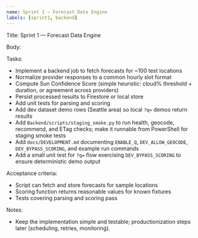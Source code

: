 ```yaml
---
name: Sprint 1 — Forecast Data Engine
labels: [sprint1, backend]
---
```


Title: Sprint 1 — Forecast Data Engine

Body:

Tasks:
- Implement a backend job to fetch forecasts for ~100 test locations
- Normalize provider responses to a common hourly slot format
- Compute Sun Confidence Score (simple heuristic: cloud% threshold + duration, or agreement across providers)
- Persist processed results to Firestore or local store
- Add unit tests for parsing and scoring
 - Add dev dataset demo rows (Seattle area) so local `?q=` demos return results
 - Add `Backend/scripts/staging_smoke.py` to run health, geocode, recommend, and ETag checks; make it runnable from PowerShell for staging smoke tests
 - Add `docs/DEVELOPMENT.md` documenting `ENABLE_Q`, `DEV_ALLOW_GEOCODE`, `DEV_BYPASS_SCORING`, and example run commands
 - Add a small unit test for `?q=` flow exercising `DEV_BYPASS_SCORING` to ensure deterministic demo output

Acceptance criteria:
- Script can fetch and store forecasts for sample locations
- Scoring function returns reasonable values for known fixtures
- Tests covering parsing and scoring pass

Notes:
- Keep the implementation simple and testable; productionization steps later (scheduling, retries, monitoring).
